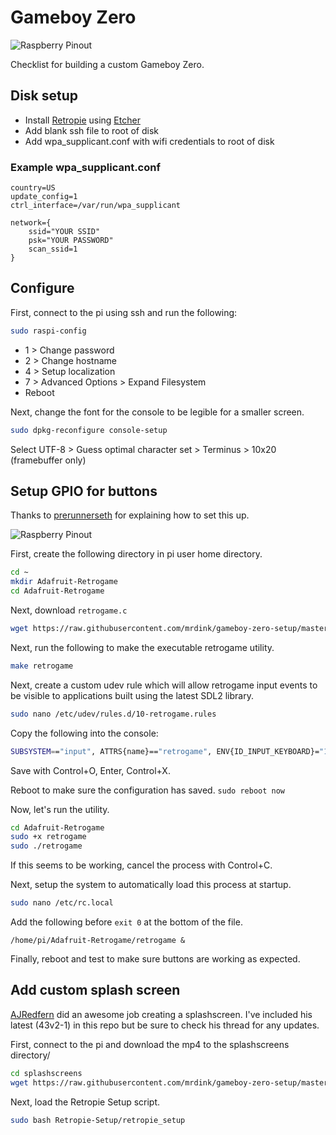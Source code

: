 # Gameboy Zero

![Raspberry Pinout](https://raw.githubusercontent.com/mrdink/gameboy-zero-setup/master/img/gameboy-zero.png "Gameboy Zero")

Checklist for building a custom Gameboy Zero.

## Disk setup

* Install [Retropie](https://retropie.org.uk/download/) using [Etcher](https://etcher.io/)
* Add blank ssh file to root of disk
* Add wpa_supplicant.conf with wifi credentials to root of disk

### Example wpa_supplicant.conf

```
country=US
update_config=1
ctrl_interface=/var/run/wpa_supplicant

network={
	ssid="YOUR SSID"
	psk="YOUR PASSWORD"
	scan_ssid=1
}
```

## Configure

First, connect to the pi using ssh and run the following:

```bash
sudo raspi-config
```

* 1 > Change password
* 2 > Change hostname
* 4 > Setup localization
* 7 > Advanced Options > Expand Filesystem
* Reboot

Next, change the font for the console to be legible for a smaller screen.

```bash
sudo dpkg-reconfigure console-setup
```

Select UTF-8 > Guess optimal character set > Terminus > 10x20 (framebuffer only)

## Setup GPIO for buttons

Thanks to [prerunnerseth](http://www.sudomod.com/forum/viewtopic.php?t=57) for explaining how to set this up.

![Raspberry Pinout](https://raw.githubusercontent.com/mrdink/gameboy-zero-setup/master/img/gpio-pinout.png "Raspberry Pinout")

First, create the following directory in pi user home directory.

```bash
cd ~
mkdir Adafruit-Retrogame
cd Adafruit-Retrogame
```

Next, download `retrogame.c`

```bash
wget https://raw.githubusercontent.com/mrdink/gameboy-zero-setup/master/retrogame.c
```

Next, run the following to make the executable retrogame utility.

```bash
make retrogame
```

Next, create a custom udev rule which will allow retrogame input events to be visible to applications built using the latest SDL2 library.

```bash
sudo nano /etc/udev/rules.d/10-retrogame.rules
```

Copy the following into the console:

```bash
SUBSYSTEM=="input", ATTRS{name}=="retrogame", ENV{ID_INPUT_KEYBOARD}="1"
```

Save with Control+O, Enter, Control+X.

Reboot to make sure the configuration has saved. `sudo reboot now`

Now, let's run the utility.

```bash
cd Adafruit-Retrogame
sudo +x retrogame
sudo ./retrogame
```

If this seems to be working, cancel the process with Control+C.

Next, setup the system to automatically load this process at startup.

```bash
sudo nano /etc/rc.local
```

Add the following before `exit 0` at the bottom of the file.

```
/home/pi/Adafruit-Retrogame/retrogame &
```

Finally, reboot and test to make sure buttons are working as expected.

## Add custom splash screen

[AJRedfern](http://www.sudomod.com/forum/viewtopic.php?f=42&t=1440) did an awesome job creating a splashscreen. I've included his latest (43v2-1) in this repo but be sure to check his thread for any updates.

First, connect to the pi and download the mp4 to the splashscreens directory/

```bash
cd splashscreens
wget https://raw.githubusercontent.com/mrdink/gameboy-zero-setup/master/GBZ Splash Screen.mp4
```

Next, load the Retropie Setup script.

```bash
sudo bash Retropie-Setup/retropie_setup
```

